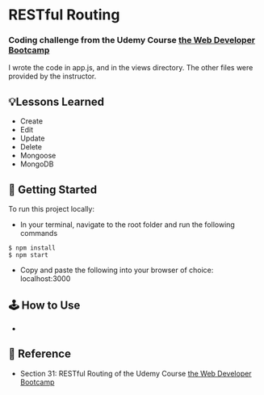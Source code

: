 # RESTful Routing
### Coding challenge from the Udemy Course [the Web Developer Bootcamp](https://www.udemy.com/course/the-web-developer-bootcamp/)
I wrote the code in app.js, and in the views directory. The other files were provided by the instructor.

## 💡Lessons Learned
- Create
- Edit
- Update
- Delete
- Mongoose
- MongoDB

## 🚀 Getting Started
To run this project locally:
- In your terminal, navigate to the root folder and run the following commands
```
$ npm install
$ npm start
```
- Copy and paste the following into your browser of choice: localhost:3000

## 🕹 How to Use
- 

## 📣 Reference
- Section 31: RESTful Routing of the Udemy Course [the Web Developer Bootcamp](https://www.udemy.com/course/the-web-developer-bootcamp/)